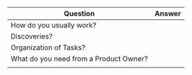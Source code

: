 
| Question                               | Answer |
| -------------------------------------- | ------ |
| How do you usually work?               |        |
| Discoveries?                           |        |
| Organization of Tasks?                 |        |
| What do you need from a Product Owner? |        |
|                                        |        |
